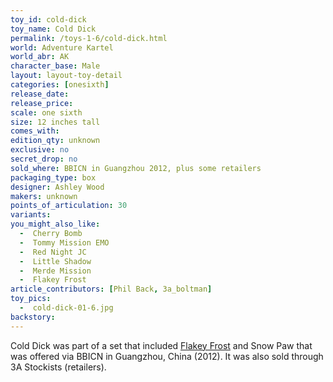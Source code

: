 ```yaml
---
toy_id: cold-dick
toy_name: Cold Dick
permalink: /toys-1-6/cold-dick.html
world: Adventure Kartel
world_abr: AK
character_base: Male
layout: layout-toy-detail
categories: [onesixth]
release_date: 
release_price: 
scale: one sixth
size: 12 inches tall
comes_with: 
edition_qty: unknown
exclusive: no
secret_drop: no
sold_where: BBICN in Guangzhou 2012, plus some retailers
packaging_type: box
designer: Ashley Wood
makers: unknown
points_of_articulation: 30
variants: 
you_might_also_like:
  -  Cherry Bomb
  -  Tommy Mission EMO
  -  Red Night JC  
  -  Little Shadow
  -  Merde Mission
  -  Flakey Frost
article_contributors: [Phil Back, 3a_boltman]
toy_pics: 
  -  cold-dick-01-6.jpg
backstory:
---
```


Cold Dick was part of a set that included <a href="/toys-1-6/flakey-frost.html">Flakey Frost</a> and Snow Paw that was offered via BBICN in Guangzhou, China (2012). It was also sold through 3A Stockists (retailers).




